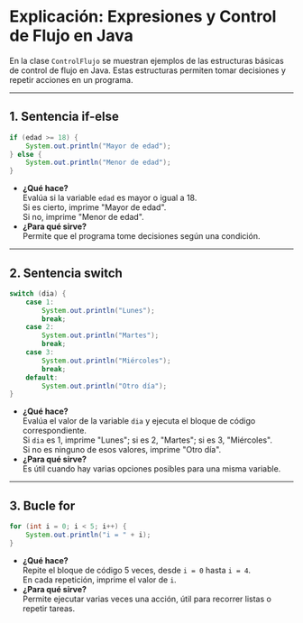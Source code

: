 # Explicación: Expresiones y Control de Flujo en Java

En la clase `ControlFlujo` se muestran ejemplos de las estructuras básicas de control de flujo en Java. Estas estructuras permiten tomar decisiones y repetir acciones en un programa.

---

## 1. Sentencia if-else

```java
if (edad >= 18) {
    System.out.println("Mayor de edad");
} else {
    System.out.println("Menor de edad");
}
```

- **¿Qué hace?**  
  Evalúa si la variable `edad` es mayor o igual a 18.  
  Si es cierto, imprime "Mayor de edad".  
  Si no, imprime "Menor de edad".
- **¿Para qué sirve?**  
  Permite que el programa tome decisiones según una condición.

---

## 2. Sentencia switch

```java
switch (dia) {
    case 1:
        System.out.println("Lunes");
        break;
    case 2:
        System.out.println("Martes");
        break;
    case 3:
        System.out.println("Miércoles");
        break;
    default:
        System.out.println("Otro día");
}
```

- **¿Qué hace?**  
  Evalúa el valor de la variable `dia` y ejecuta el bloque de código correspondiente.  
  Si `dia` es 1, imprime "Lunes"; si es 2, "Martes"; si es 3, "Miércoles".  
  Si no es ninguno de esos valores, imprime "Otro día".
- **¿Para qué sirve?**  
  Es útil cuando hay varias opciones posibles para una misma variable.

---

## 3. Bucle for

```java
for (int i = 0; i < 5; i++) {
    System.out.println("i = " + i);
}
```

- **¿Qué hace?**  
  Repite el bloque de código 5 veces, desde `i = 0` hasta `i = 4`.  
  En cada repetición, imprime el valor de `i`.
- **¿Para qué sirve?**  
  Permite ejecutar varias veces una acción, útil para recorrer listas o repetir tareas.
